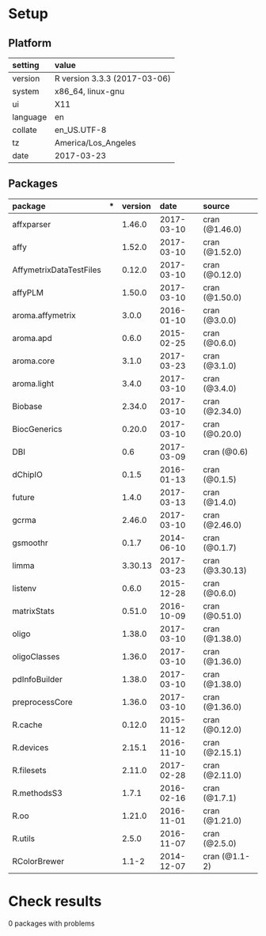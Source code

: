 # Setup

## Platform

|setting  |value                        |
|:--------|:----------------------------|
|version  |R version 3.3.3 (2017-03-06) |
|system   |x86_64, linux-gnu            |
|ui       |X11                          |
|language |en                           |
|collate  |en_US.UTF-8                  |
|tz       |America/Los_Angeles          |
|date     |2017-03-23                   |

## Packages

|package                 |*  |version |date       |source          |
|:-----------------------|:--|:-------|:----------|:---------------|
|affxparser              |   |1.46.0  |2017-03-10 |cran (@1.46.0)  |
|affy                    |   |1.52.0  |2017-03-10 |cran (@1.52.0)  |
|AffymetrixDataTestFiles |   |0.12.0  |2017-03-10 |cran (@0.12.0)  |
|affyPLM                 |   |1.50.0  |2017-03-10 |cran (@1.50.0)  |
|aroma.affymetrix        |   |3.0.0   |2016-01-10 |cran (@3.0.0)   |
|aroma.apd               |   |0.6.0   |2015-02-25 |cran (@0.6.0)   |
|aroma.core              |   |3.1.0   |2017-03-23 |cran (@3.1.0)   |
|aroma.light             |   |3.4.0   |2017-03-10 |cran (@3.4.0)   |
|Biobase                 |   |2.34.0  |2017-03-10 |cran (@2.34.0)  |
|BiocGenerics            |   |0.20.0  |2017-03-10 |cran (@0.20.0)  |
|DBI                     |   |0.6     |2017-03-09 |cran (@0.6)     |
|dChipIO                 |   |0.1.5   |2016-01-13 |cran (@0.1.5)   |
|future                  |   |1.4.0   |2017-03-13 |cran (@1.4.0)   |
|gcrma                   |   |2.46.0  |2017-03-10 |cran (@2.46.0)  |
|gsmoothr                |   |0.1.7   |2014-06-10 |cran (@0.1.7)   |
|limma                   |   |3.30.13 |2017-03-23 |cran (@3.30.13) |
|listenv                 |   |0.6.0   |2015-12-28 |cran (@0.6.0)   |
|matrixStats             |   |0.51.0  |2016-10-09 |cran (@0.51.0)  |
|oligo                   |   |1.38.0  |2017-03-10 |cran (@1.38.0)  |
|oligoClasses            |   |1.36.0  |2017-03-10 |cran (@1.36.0)  |
|pdInfoBuilder           |   |1.38.0  |2017-03-10 |cran (@1.38.0)  |
|preprocessCore          |   |1.36.0  |2017-03-10 |cran (@1.36.0)  |
|R.cache                 |   |0.12.0  |2015-11-12 |cran (@0.12.0)  |
|R.devices               |   |2.15.1  |2016-11-10 |cran (@2.15.1)  |
|R.filesets              |   |2.11.0  |2017-02-28 |cran (@2.11.0)  |
|R.methodsS3             |   |1.7.1   |2016-02-16 |cran (@1.7.1)   |
|R.oo                    |   |1.21.0  |2016-11-01 |cran (@1.21.0)  |
|R.utils                 |   |2.5.0   |2016-11-07 |cran (@2.5.0)   |
|RColorBrewer            |   |1.1-2   |2014-12-07 |cran (@1.1-2)   |

# Check results

0 packages with problems




